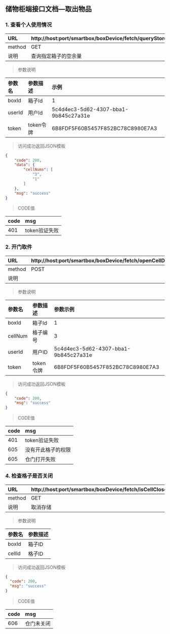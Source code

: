 ## 储物柜端接口文档—取出物品
### 1. 查看个人使用情况
|URL|http://host:port/smartbox/boxDevice/fetch/queryStoredItems/{boxId}/{userId}/{token}|
|:----|:-------|
|method |GET  |
|说明|查询指定箱子的空余量|

> 参数说明

|参数名|参数描述|示例|
|:----|:-------|:----|
| boxId	 |箱子Id |1|
| userId |用户Id |5c4d4ec3-5d62-4307-bba1-9b845c27a31e|
| token	|token令牌|6B8FDF5F60B5457F852BC78C8980E7A3|

> 访问成功返回JSON模板

```JSON
{
    "code": 200,
    "data": {
        "cellNums": [
            "3",
            "1"
        ]
    },
    "msg": "success"
}
```

> CODE值

|code|msg|
|:----|:-------|
|401  |token验证失败|

### 2. 开门取件
|URL|http://host:port/smartbox/boxDevice/fetch/openCellDoor|
|:----|:-------|
|method |POST  |
|说明||

> 参数说明

|参数名|参数描述|参数示例|
|:----|:-------|:----|
| boxId	 |箱子Id |1|
| cellNum	 |格子编号 |3|
| userId	|用户ID|5c4d4ec3-5d62-4307-bba1-9b845c27a31e|
| token	|token令牌| 6B8FDF5F60B5457F852BC78C8980E7A3 |

> 访问成功返回JSON模板

```JSON
{
    "code": 200,
    "msg": "success"
}
```

> CODE值

|code|msg|
|:----|:-------|
|401  |token验证失败|
|605  |没有开此格子的权限|
|605  |仓门打开失败|


### 4. 检查格子是否关闭
|URL|http://host:port/smartbox/boxDevice/fetch/isCellClosed/{boxId}/{cellId}|
|:----|:-------|
|method |GET  |
|说明|取消存储|

> 参数说明

|参数名|参数描述|
|:----|:-------|
| boxId	 |箱子ID|
|cellId	|格子ID|

> 访问成功返回JSON模板

```JSON
{
  "code": 200,
  "msg": "success"
}
```

> CODE值

|code|msg|
|:----|:-------|
|606  |仓门未关闭|